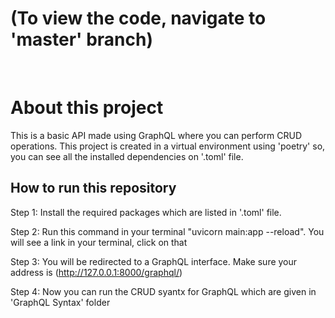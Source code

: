 # (To view the code, navigate to 'master' branch)
<br>

# About this project
This is a basic API made using GraphQL where you can perform CRUD operations.
This project is created in a virtual environment using 'poetry' so, you can see all the installed dependencies on '.toml' file.


## How to run this repository

Step 1:
Install the required packages which are listed in '.toml' file.

Step 2:
Run this command in your terminal "uvicorn main:app --reload".
You will see a link in your terminal, click on that

Step 3: 
You will be redirected to a GraphQL interface.
Make sure your address is (http://127.0.0.1:8000/graphql/)

Step 4: 
Now you can run the CRUD syantx for GraphQL which are given in 'GraphQL Syntax' folder
